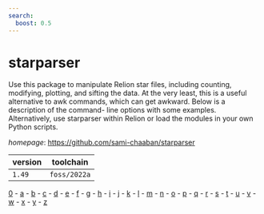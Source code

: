 ```yaml
---
search:
  boost: 0.5
---
```

# starparser

Use this package to manipulate Relion star files, including counting, modifying, plotting, and sifting the data. At the very least, this is a useful alternative  to awk commands, which can get awkward. Below is a description of the command-   line options with some examples. Alternatively, use starparser within Relion or  load the modules in your own Python scripts.

*homepage*: <https://github.com/sami-chaaban/starparser>

version | toolchain
--------|----------
``1.49`` | ``foss/2022a``

[0](../0/index.md) - [a](../a/index.md) - [b](../b/index.md) - [c](../c/index.md) - [d](../d/index.md) - [e](../e/index.md) - [f](../f/index.md) - [g](../g/index.md) - [h](../h/index.md) - [i](../i/index.md) - [j](../j/index.md) - [k](../k/index.md) - [l](../l/index.md) - [m](../m/index.md) - [n](../n/index.md) - [o](../o/index.md) - [p](../p/index.md) - [q](../q/index.md) - [r](../r/index.md) - [s](../s/index.md) - [t](../t/index.md) - [u](../u/index.md) - [v](../v/index.md) - [w](../w/index.md) - [x](../x/index.md) - [y](../y/index.md) - [z](../z/index.md)

